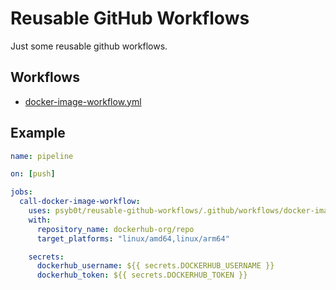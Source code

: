 # Reusable GitHub Workflows

Just some reusable github workflows.

## Workflows

<!-- SCRIPTS_START -->
- [docker-image-workflow.yml](.github/workflows/docker-image-workflow.yml)
<!-- SCRIPTS_END -->

## Example

```yaml
name: pipeline

on: [push]

jobs:
  call-docker-image-workflow:
    uses: psyb0t/reusable-github-workflows/.github/workflows/docker-image-workflow.yml@master
    with:
      repository_name: dockerhub-org/repo
      target_platforms: "linux/amd64,linux/arm64"

    secrets:
      dockerhub_username: ${{ secrets.DOCKERHUB_USERNAME }}
      dockerhub_token: ${{ secrets.DOCKERHUB_TOKEN }}
```

